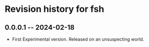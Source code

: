 # Revision history for fsh

## 0.0.0.1 -- 2024-02-18

* First Experimental version. Released on an unsuspecting world.
